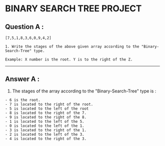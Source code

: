 # BINARY SEARCH TREE PROJECT

## Question A :

`[7,5,1,8,3,6,0,9,4,2]`

    1. Write the stages of the above given array according to the "Binary-Search-Tree" type.

    Example: X number is the root. Y is to the right of the Z.

---
## Answer A :

1. The stages of the array according to the "Binary-Search-Tree" type is :
```
- 6 is the root. 
- 7 is located to the right of the root.
- 5 is located to the left of the root
- 8 is located to the right of the 7.
- 9 is located to the right of the 8.
- 1 is located to the left of the 5.
- 0 is located to the left of the 1.
- 3 is located to the right of the 1.
- 2 is located to the left of the 3.
- 4 is located to the right of the 3.
```





